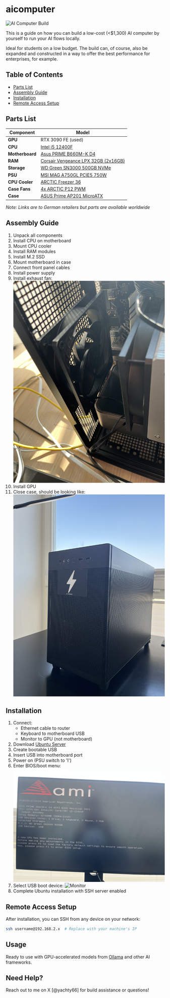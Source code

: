 # aicomputer

![AI Computer Build](cover-image.jpg)

This is a guide on how you can build a low-cost (<$1,300) AI computer by yourself to run your AI flows locally.

Ideal for students on a low budget. The build can, of course, also be expanded and constructed in a way to offer the best performance for enterprises, for example.

## Table of Contents
- [Parts List](#parts-list)
- [Assembly Guide](#assembly-guide)
- [Installation](#ubuntu-installation)
- [Remote Access Setup](#remote-access-setup)

## Parts List

| Component | Model |
|-----------|-------|
| **GPU** | RTX 3090 FE (used) |
| **CPU** | [Intel i5 12400F](https://www.notebooksbilliger.de/intel+core+i5+12400f+746282) |
| **Motherboard** | [Asus PRIME B660M-K D4](https://www.notebooksbilliger.de/asus+prime+b660m+k+d4+mainboard+748894) |
| **RAM** | [Corsair Vengeance LPX 32GB (2x16GB)](https://www.notebooksbilliger.de/corsair+vengeance+lpx+schwarz+32gb+kit+2x16gb+ddr4+3200+cl16+660264) |
| **Storage** | [WD Green SN3000 500GB NVMe](https://www.notebooksbilliger.de/wd+green+sn3000+ssd+500gb+m2+2280+pcie+gen4+nvme+873474) |
| **PSU** | [MSI MAG A750GL PCIE5 750W](https://www.amazon.de/dp/B0C3M86HCB) |
| **CPU Cooler** | [ARCTIC Freezer 36](https://www.notebooksbilliger.de/arctic+freezer+36+cpu+khler+827131) |
| **Case Fans** | [4x ARCTIC P12 PWM](https://www.amazon.de/dp/B07GB5JRTZ) |
| **Case** | [ASUS Prime AP201 MicroATX](https://www.amazon.de/dp/B0B7F8C35R) |

*Note: Links are to German retailers but parts are available worldwide*

## Assembly Guide

1. Unpack all components
2. Install CPU on motherboard
3. Mount CPU cooler
4. Install RAM modules
5. Install M.2 SSD
6. Mount motherboard in case
7. Connect front panel cables
8. Install power supply
9. Install exhaust fan:
   ![Exhaust fan](exhaust-fan-example.jpg)
10. Install GPU
11. Close case, should be looking like:
    ![final-build](final-build.jpg)

## Installation

1. Connect:
   - Ethernet cable to router
   - Keyboard to motherboard USB
   - Monitor to GPU (not motherboard)
2. Download [Ubuntu Server](https://ubuntu.com/download/server)
3. Create bootable USB
4. Insert USB into motherboard port
5. Power on (PSU switch to 'I')
6. Enter BIOS/boot menu:
   ![Monitor](monitor.jpg)
7. Select USB boot device:
   ![Monitor](monitor2.jpg)
8. Complete Ubuntu installation with SSH server enabled

## Remote Access Setup

After installation, you can SSH from any device on your network:
```bash
ssh username@192.168.2.x  # Replace with your machine's IP
```

## Usage

Ready to use with GPU-accelerated models from [Ollama](https://ollama.com) and other AI frameworks.

## Need Help?

Reach out to me on X [@yachty66] for build assistance or questions!